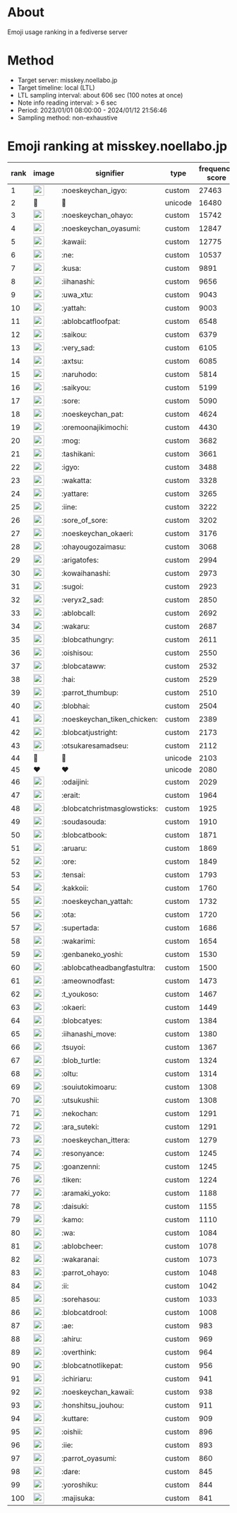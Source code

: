 # About
Emoji usage ranking in a fediverse server

# Method
- Target server: misskey.noellabo.jp
- Target timeline: local (LTL)
- LTL sampling interval: about 606 sec (100 notes at once)
- Note info reading interval: > 6 sec
- Period: 2023/01/01 08:00:00 - 2024/01/12 21:56:46 
- Sampling method: non-exhaustive

# Emoji ranking at misskey.noellabo.jp

|rank|image|signifier|type|frequency score|
|----|----|----|----|----|
|1|<img height="24" src="https://misskey.noellabo.jp/emoji/noeskeychan_igyo.webp">|:noeskeychan_igyo:|custom|27463|
|2|🎉|🎉|unicode|16480|
|3|<img height="24" src="https://misskey.noellabo.jp/emoji/noeskeychan_ohayo.webp">|:noeskeychan_ohayo:|custom|15742|
|4|<img height="24" src="https://misskey.noellabo.jp/emoji/noeskeychan_oyasumi.webp">|:noeskeychan_oyasumi:|custom|12847|
|5|<img height="24" src="https://misskey.noellabo.jp/emoji/kawaii.webp">|:kawaii:|custom|12775|
|6|<img height="24" src="https://misskey.noellabo.jp/emoji/ne.webp">|:ne:|custom|10537|
|7|<img height="24" src="https://misskey.noellabo.jp/emoji/kusa.webp">|:kusa:|custom|9891|
|8|<img height="24" src="https://misskey.noellabo.jp/emoji/iihanashi.webp">|:iihanashi:|custom|9656|
|9|<img height="24" src="https://misskey.noellabo.jp/emoji/uwa_xtu.webp">|:uwa_xtu:|custom|9043|
|10|<img height="24" src="https://misskey.noellabo.jp/emoji/yattah.webp">|:yattah:|custom|9003|
|11|<img height="24" src="https://misskey.noellabo.jp/emoji/ablobcatfloofpat.webp">|:ablobcatfloofpat:|custom|6548|
|12|<img height="24" src="https://misskey.noellabo.jp/emoji/saikou.webp">|:saikou:|custom|6379|
|13|<img height="24" src="https://misskey.noellabo.jp/emoji/very_sad.webp">|:very_sad:|custom|6105|
|14|<img height="24" src="https://misskey.noellabo.jp/emoji/axtsu.webp">|:axtsu:|custom|6085|
|15|<img height="24" src="https://misskey.noellabo.jp/emoji/naruhodo.webp">|:naruhodo:|custom|5814|
|16|<img height="24" src="https://misskey.noellabo.jp/emoji/saikyou.webp">|:saikyou:|custom|5199|
|17|<img height="24" src="https://misskey.noellabo.jp/emoji/sore.webp">|:sore:|custom|5090|
|18|<img height="24" src="https://misskey.noellabo.jp/emoji/noeskeychan_pat.webp">|:noeskeychan_pat:|custom|4624|
|19|<img height="24" src="https://misskey.noellabo.jp/emoji/oremoonajikimochi.webp">|:oremoonajikimochi:|custom|4430|
|20|<img height="24" src="https://misskey.noellabo.jp/emoji/mog.webp">|:mog:|custom|3682|
|21|<img height="24" src="https://misskey.noellabo.jp/emoji/tashikani.webp">|:tashikani:|custom|3661|
|22|<img height="24" src="https://misskey.noellabo.jp/emoji/igyo.webp">|:igyo:|custom|3488|
|23|<img height="24" src="https://misskey.noellabo.jp/emoji/wakatta.webp">|:wakatta:|custom|3328|
|24|<img height="24" src="https://misskey.noellabo.jp/emoji/yattare.webp">|:yattare:|custom|3265|
|25|<img height="24" src="https://misskey.noellabo.jp/emoji/iine.webp">|:iine:|custom|3222|
|26|<img height="24" src="https://misskey.noellabo.jp/emoji/sore_of_sore.webp">|:sore_of_sore:|custom|3202|
|27|<img height="24" src="https://misskey.noellabo.jp/emoji/noeskeychan_okaeri.webp">|:noeskeychan_okaeri:|custom|3176|
|28|<img height="24" src="https://misskey.noellabo.jp/emoji/ohayougozaimasu.webp">|:ohayougozaimasu:|custom|3068|
|29|<img height="24" src="https://misskey.noellabo.jp/emoji/arigatofes.webp">|:arigatofes:|custom|2994|
|30|<img height="24" src="https://misskey.noellabo.jp/emoji/kowaihanashi.webp">|:kowaihanashi:|custom|2973|
|31|<img height="24" src="https://misskey.noellabo.jp/emoji/sugoi.webp">|:sugoi:|custom|2923|
|32|<img height="24" src="https://misskey.noellabo.jp/emoji/veryx2_sad.webp">|:veryx2_sad:|custom|2850|
|33|<img height="24" src="https://misskey.noellabo.jp/emoji/ablobcall.webp">|:ablobcall:|custom|2692|
|34|<img height="24" src="https://misskey.noellabo.jp/emoji/wakaru.webp">|:wakaru:|custom|2687|
|35|<img height="24" src="https://misskey.noellabo.jp/emoji/blobcathungry.webp">|:blobcathungry:|custom|2611|
|36|<img height="24" src="https://misskey.noellabo.jp/emoji/oishisou.webp">|:oishisou:|custom|2550|
|37|<img height="24" src="https://misskey.noellabo.jp/emoji/blobcataww.webp">|:blobcataww:|custom|2532|
|38|<img height="24" src="https://misskey.noellabo.jp/emoji/hai.webp">|:hai:|custom|2529|
|39|<img height="24" src="https://misskey.noellabo.jp/emoji/parrot_thumbup.webp">|:parrot_thumbup:|custom|2510|
|40|<img height="24" src="https://misskey.noellabo.jp/emoji/blobhai.webp">|:blobhai:|custom|2504|
|41|<img height="24" src="https://misskey.noellabo.jp/emoji/noeskeychan_tiken_chicken.webp">|:noeskeychan_tiken_chicken:|custom|2389|
|42|<img height="24" src="https://misskey.noellabo.jp/emoji/blobcatjustright.webp">|:blobcatjustright:|custom|2173|
|43|<img height="24" src="https://misskey.noellabo.jp/emoji/otsukaresamadseu.webp">|:otsukaresamadseu:|custom|2112|
|44|🍗|🍗|unicode|2103|
|45|❤|❤|unicode|2080|
|46|<img height="24" src="https://misskey.noellabo.jp/emoji/odaijini.webp">|:odaijini:|custom|2029|
|47|<img height="24" src="https://misskey.noellabo.jp/emoji/erait.webp">|:erait:|custom|1964|
|48|<img height="24" src="https://misskey.noellabo.jp/emoji/blobcatchristmasglowsticks.webp">|:blobcatchristmasglowsticks:|custom|1925|
|49|<img height="24" src="https://misskey.noellabo.jp/emoji/soudasouda.webp">|:soudasouda:|custom|1910|
|50|<img height="24" src="https://misskey.noellabo.jp/emoji/blobcatbook.webp">|:blobcatbook:|custom|1871|
|51|<img height="24" src="https://misskey.noellabo.jp/emoji/aruaru.webp">|:aruaru:|custom|1869|
|52|<img height="24" src="https://misskey.noellabo.jp/emoji/ore.webp">|:ore:|custom|1849|
|53|<img height="24" src="https://misskey.noellabo.jp/emoji/tensai.webp">|:tensai:|custom|1793|
|54|<img height="24" src="https://misskey.noellabo.jp/emoji/kakkoii.webp">|:kakkoii:|custom|1760|
|55|<img height="24" src="https://misskey.noellabo.jp/emoji/noeskeychan_yattah.webp">|:noeskeychan_yattah:|custom|1732|
|56|<img height="24" src="https://misskey.noellabo.jp/emoji/ota.webp">|:ota:|custom|1720|
|57|<img height="24" src="https://misskey.noellabo.jp/emoji/supertada.webp">|:supertada:|custom|1686|
|58|<img height="24" src="https://misskey.noellabo.jp/emoji/wakarimi.webp">|:wakarimi:|custom|1654|
|59|<img height="24" src="https://misskey.noellabo.jp/emoji/genbaneko_yoshi.webp">|:genbaneko_yoshi:|custom|1530|
|60|<img height="24" src="https://misskey.noellabo.jp/emoji/ablobcatheadbangfastultra.webp">|:ablobcatheadbangfastultra:|custom|1500|
|61|<img height="24" src="https://misskey.noellabo.jp/emoji/ameownodfast.webp">|:ameownodfast:|custom|1473|
|62|<img height="24" src="https://misskey.noellabo.jp/emoji/t_youkoso.webp">|:t_youkoso:|custom|1467|
|63|<img height="24" src="https://misskey.noellabo.jp/emoji/okaeri.webp">|:okaeri:|custom|1449|
|64|<img height="24" src="https://misskey.noellabo.jp/emoji/blobcatyes.webp">|:blobcatyes:|custom|1384|
|65|<img height="24" src="https://misskey.noellabo.jp/emoji/iihanashi_move.webp">|:iihanashi_move:|custom|1380|
|66|<img height="24" src="https://misskey.noellabo.jp/emoji/tsuyoi.webp">|:tsuyoi:|custom|1367|
|67|<img height="24" src="https://misskey.noellabo.jp/emoji/blob_turtle.webp">|:blob_turtle:|custom|1324|
|68|<img height="24" src="https://misskey.noellabo.jp/emoji/oltu.webp">|:oltu:|custom|1314|
|69|<img height="24" src="https://misskey.noellabo.jp/emoji/souiutokimoaru.webp">|:souiutokimoaru:|custom|1308|
|70|<img height="24" src="https://misskey.noellabo.jp/emoji/utsukushii.webp">|:utsukushii:|custom|1308|
|71|<img height="24" src="https://misskey.noellabo.jp/emoji/nekochan.webp">|:nekochan:|custom|1291|
|72|<img height="24" src="https://misskey.noellabo.jp/emoji/ara_suteki.webp">|:ara_suteki:|custom|1291|
|73|<img height="24" src="https://misskey.noellabo.jp/emoji/noeskeychan_ittera.webp">|:noeskeychan_ittera:|custom|1279|
|74|<img height="24" src="https://misskey.noellabo.jp/emoji/resonyance.webp">|:resonyance:|custom|1245|
|75|<img height="24" src="https://misskey.noellabo.jp/emoji/goanzenni.webp">|:goanzenni:|custom|1245|
|76|<img height="24" src="https://misskey.noellabo.jp/emoji/tiken.webp">|:tiken:|custom|1224|
|77|<img height="24" src="https://misskey.noellabo.jp/emoji/aramaki_yoko.webp">|:aramaki_yoko:|custom|1188|
|78|<img height="24" src="https://misskey.noellabo.jp/emoji/daisuki.webp">|:daisuki:|custom|1155|
|79|<img height="24" src="https://misskey.noellabo.jp/emoji/kamo.webp">|:kamo:|custom|1110|
|80|<img height="24" src="https://misskey.noellabo.jp/emoji/wa.webp">|:wa:|custom|1084|
|81|<img height="24" src="https://misskey.noellabo.jp/emoji/ablobcheer.webp">|:ablobcheer:|custom|1078|
|82|<img height="24" src="https://misskey.noellabo.jp/emoji/wakaranai.webp">|:wakaranai:|custom|1073|
|83|<img height="24" src="https://misskey.noellabo.jp/emoji/parrot_ohayo.webp">|:parrot_ohayo:|custom|1048|
|84|<img height="24" src="https://misskey.noellabo.jp/emoji/ii.webp">|:ii:|custom|1042|
|85|<img height="24" src="https://misskey.noellabo.jp/emoji/sorehasou.webp">|:sorehasou:|custom|1033|
|86|<img height="24" src="https://misskey.noellabo.jp/emoji/blobcatdrool.webp">|:blobcatdrool:|custom|1008|
|87|<img height="24" src="https://misskey.noellabo.jp/emoji/ae.webp">|:ae:|custom|983|
|88|<img height="24" src="https://misskey.noellabo.jp/emoji/ahiru.webp">|:ahiru:|custom|969|
|89|<img height="24" src="https://misskey.noellabo.jp/emoji/overthink.webp">|:overthink:|custom|964|
|90|<img height="24" src="https://misskey.noellabo.jp/emoji/blobcatnotlikepat.webp">|:blobcatnotlikepat:|custom|956|
|91|<img height="24" src="https://misskey.noellabo.jp/emoji/ichiriaru.webp">|:ichiriaru:|custom|941|
|92|<img height="24" src="https://misskey.noellabo.jp/emoji/noeskeychan_kawaii.webp">|:noeskeychan_kawaii:|custom|938|
|93|<img height="24" src="https://misskey.noellabo.jp/emoji/honshitsu_jouhou.webp">|:honshitsu_jouhou:|custom|911|
|94|<img height="24" src="https://misskey.noellabo.jp/emoji/kuttare.webp">|:kuttare:|custom|909|
|95|<img height="24" src="https://misskey.noellabo.jp/emoji/oishii.webp">|:oishii:|custom|896|
|96|<img height="24" src="https://misskey.noellabo.jp/emoji/iie.webp">|:iie:|custom|893|
|97|<img height="24" src="https://misskey.noellabo.jp/emoji/parrot_oyasumi.webp">|:parrot_oyasumi:|custom|860|
|98|<img height="24" src="https://misskey.noellabo.jp/emoji/dare.webp">|:dare:|custom|845|
|99|<img height="24" src="https://misskey.noellabo.jp/emoji/yoroshiku.webp">|:yoroshiku:|custom|844|
|100|<img height="24" src="https://misskey.noellabo.jp/emoji/majisuka.webp">|:majisuka:|custom|841|
